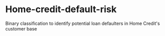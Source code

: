 # Home-credit-default-risk
Binary classification to identify potential loan defaulters in Home Credit's customer base
